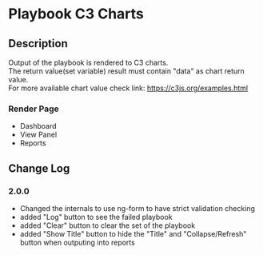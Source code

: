 # Playbook C3 Charts

## Description

Output of the playbook is rendered to C3 charts.  
The return value(set variable) result must contain "data" as chart return value.  
For more available chart value check link: <https://c3js.org/examples.html>

### Render Page

- Dashboard
- View Panel
- Reports

## Change Log

### 2.0.0

- Changed the internals to use ng-form to have strict validation checking
- added "Log" button to see the failed playbook
- added "Clear" button to clear the set of the playbook
- added "Show Title" button to hide the "Title" and "Collapse/Refresh" button when outputing into reports
